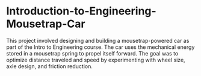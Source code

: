 # Introduction-to-Engineering-Mousetrap-Car
This project involved designing and building a mousetrap-powered car as part of the Intro to Engineering course. The car uses the mechanical energy stored in a mousetrap spring to propel itself forward. The goal was to optimize distance traveled and speed by experimenting with wheel size, axle design, and friction reduction.
